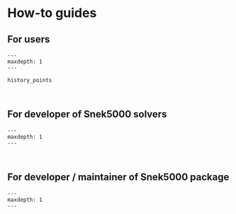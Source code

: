 # How-to guides

## For users

```{toctree}
---
maxdepth: 1
---

history_points



```

## For developer of Snek5000 solvers

```{toctree}
---
maxdepth: 1
---



```

## For developer / maintainer of Snek5000 package

```{toctree}
---
maxdepth: 1
---



```
